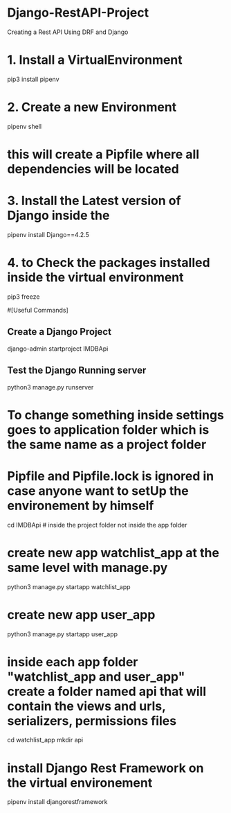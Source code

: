 # Django-RestAPI-Project
Creating a Rest API Using DRF and Django

# 1. Install a VirtualEnvironment 
pip3 install pipenv

# 2. Create a new Environment 
pipenv shell

# this will create a Pipfile where all dependencies will be located

# 3. Install the Latest version of Django inside the 
pipenv install Django==4.2.5

# 4. to Check the packages installed inside the virtual environment 
pip3 freeze 

#[Useful Commands]
##  Create a Django Project
django-admin startproject IMDBApi

## Test the Django Running server
python3 manage.py runserver

# To change something inside settings goes to application folder which is the same name as a project folder

# Pipfile and Pipfile.lock is ignored in case anyone want to setUp the environement by himself

 cd IMDBApi  # inside the project folder not inside the app folder

 # create new app watchlist_app at the same level with manage.py
 python3 manage.py startapp watchlist_app

# create new app user_app
 python3 manage.py startapp user_app

# inside each app folder "watchlist_app and user_app" create a folder named api that will contain the views and urls, serializers, permissions files

cd watchlist_app
mkdir api

# install Django Rest Framework on the virtual environement
pipenv install djangorestframework
